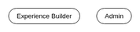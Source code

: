 <!DOCTYPE html>
<html lang="en">
<head>
  <meta charset="UTF-8">
  <meta name="viewport" content="width=device-width, initial-scale=1.0">
  <title>Gehl Tech Interface</title>
  <!-- Load jsPDF from CDN -->
  <script src="https://cdnjs.cloudflare.com/ajax/libs/jspdf/2.5.1/jspdf.umd.min.js"></script>
  <!-- Load fonts from Google Fonts -->
  <link href="https://fonts.googleapis.com/css2?family=Montserrat:wght@700&display=swap" rel="stylesheet">
  <link href="https://fonts.googleapis.com/css2?family=Bangers&display=swap" rel="stylesheet">
  <style>
    * {
      box-sizing: border-box;
    }
    body {
      margin: 0;
      font-family: 'Roboto', Arial, sans-serif;
      background: #fff;
      color: #000;
      min-height: 100vh;
      overflow-x: hidden;
      max-width: 100vw;
    }

    .navbar {
      display: flex;
      justify-content: center;
      background: rgba(255, 255, 255, 0.1);
      padding: 15px;
      border-bottom: 1px solid rgba(255, 255, 255, 0.2);
      backdrop-filter: blur(10px);
    }

    .navbar button {
      margin: 0 15px;
      padding: 8px 16px;
      background: #fff;
      border: 1px solid #000;
      border-radius: 25px;
      color: #000;
      cursor: pointer;
      transition: all 0.3s;
    }

    .navbar button:hover {
      background: #000;
      color: #fff;
      transform: translateY(-2px);
      box-shadow: 0 4px 15px rgba(0, 0, 0, 0.4);
    }

    .navbar button.active {
      background: #000;
      color: #fff;
    }

    .navbar button.active:hover {
      transform: translateY(0);
      box-shadow: none;
    }

    .page {
      display: none;
      padding: 30px;
      max-width: 1200px;
      margin: 0 auto;
    }

    h1 {
      text-align: center;
      color: #000;
      font-family: 'Montserrat', sans-serif;
      font-weight: 700;
      text-transform: uppercase;
      letter-spacing: 2px;
      font-size: 2.5em;
    }

    h2 {
      color: #000;
      font-family: 'Montserrat', sans-serif;
      font-weight: 700;
      text-transform: uppercase;
      letter-spacing: 2px;
      font-size: 2em;
      margin-bottom: 15px;
      display: inline-block;
    }

    h2.editable {
      padding: 5px 10px;
      border: 1px solid #ccc;
      border-radius: 5px;
      background: #fff;
      cursor: text;
      transition: border-color 0.3s;
    }

    h2.editable:hover, h2.editable:focus {
      border-color: #000;
      outline: none;
    }

    .uneditable-heading {
      color: #000;
      font-family: 'Montserrat', sans-serif;
      font-weight: 700;
      text-transform: uppercase;
      letter-spacing: 2px;
      font-size: 2em;
      margin-bottom: 15px;
    }

    .experience-title {
      text-align: center;
      color: #000;
      font-family: 'Montserrat', sans-serif;
      font-weight: 700;
      text-transform: uppercase;
      letter-spacing: 2px;
      font-size: 2em;
      margin-bottom: 20px;
    }

    .welcome-text {
      text-align: center;
      color: #000;
      font-family: 'Montserrat', sans-serif;
      font-weight: 700;
      font-size: 1.4em;
      margin-bottom: 30px;
      line-height: 1.5;
    }

    .section-header {
      display: flex;
      align-items: baseline;
      margin-bottom: 15px;
    }

    .section-number {
      color: #000;
      font-family: 'Montserrat', sans-serif;
      font-weight: 700;
      text-transform: uppercase;
      letter-spacing: 2px;
      font-size: 2em;
      margin-right: 10px;
      line-height: 1;
    }

    .business-section, .client-section {
      background: rgba(255, 255, 255, 0.05);
      border: 1px solid rgba(255, 255, 255, 0.1);
      border-radius: 10px;
      padding: 20px;
      margin-bottom: 25px;
      transition: all 0.3s;
    }

    .business-section:hover {
      background: rgba(255, 255, 255, 0.08);
    }

    input[type="text"], textarea {
      width: 70%;
      max-width: 400px;
      padding: 10px;
      margin: 8px 0;
      background: #fff;
      border: 1px solid #000;
      border-radius: 5px;
      color: #000;
      outline: 2px solid #000;
    }

    button {
      padding: 10px 20px;
      background: #fff;
      border: 1px solid #000;
      border-radius: 25px;
      color: #000;
      cursor: pointer;
      transition: all 0.3s;
    }

    button:hover {
      background: #000;
      color: #fff;
      transform: translateY(-2px);
      box-shadow: 0 4px 15px rgba(0, 0, 0, 0.4);
    }

    .business-images, .client-images-grid {
      display: grid;
      grid-template-columns: repeat(auto-fill, minmax(250px, 1fr));
      gap: 15px;
      margin: 20px 0;
    }

    .business-images .image-container, .client-images-grid .image-container {
      display: flex;
      flex-direction: column;
      align-items: center;
    }

    .business-images img, .client-images-grid img {
      width: 100%;
      height: 200px;
      object-fit: cover;
      border-radius: 8px;
      border: 2px solid rgba(255, 255, 255, 0.1);
      transition: all 0.3s;
    }

    .client-images-grid img {
      height: 300px;
    }

    .client-images-grid img:hover {
      transform: scale(1.05);
      border-color: #ff0000;
    }

    .add-section-btn {
      display: block;
      margin: 20px auto;
      background: #fff;
      border: 1px solid #000;
    }

    .add-section-btn:hover {
      background: #000;
      color: #fff;
    }

    .remove-section-btn, .add-images-btn {
      display: inline-block;
      margin: 10px 5px;
      padding: 10px 20px;
      background: #fff;
      border: 1px solid #000;
      border-radius: 25px;
      color: #000;
      cursor: pointer;
      transition: all 0.3s;
    }

    .remove-section-btn:hover, .add-images-btn:hover {
      background: #000;
      color: #fff;
      transform: translateY(-2px);
      box-shadow: 0 4px 15px rgba(0, 0, 0, 0.4);
    }

    input[type="file"] {
      display: none;
    }

    .image-container {
      position: relative;
      width: 100%;
    }

    .remove-image-btn {
      position: absolute;
      top: 5px;
      right: 5px;
      padding: 5px 10px;
      background: rgba(255, 255, 255, 0.8);
      border: 1px solid #000;
      border-radius: 15px;
      color: #000;
      font-size: 12px;
      cursor: pointer;
      transition: all 0.3s;
    }

    .remove-image-btn:hover {
      background: #000;
      color: #fff;
      transform: translateY(-2px);
      box-shadow: 0 2px 8px rgba(0, 0, 0, 0.4);
    }

    .toggle-container {
      text-align: center;
      margin-bottom: 20px;
    }

    .toggle-label {
      color: #000;
      font-family: 'Roboto', Arial, sans-serif;
      margin-right: 10px;
    }

    .toggle-switch {
      position: relative;
      display: inline-block;
      width: 60px;
      height: 34px;
    }

    .toggle-switch input {
      opacity: 0;
      width: 0;
      height: 0;
    }

    .slider {
      position: absolute;
      cursor: pointer;
      top: 0;
      left: 0;
      right: 0;
      bottom: 0;
      background-color: #fff;
      border: 1px solid #000;
      border-radius: 34px;
      transition: 0.4s;
    }

    .slider:before {
      position: absolute;
      content: "";
      height: 26px;
      width: 26px;
      left: 4px;
      bottom: 4px;
      background-color: #000;
      border-radius: 50%;
      transition: 0.4s;
    }

    input:checked + .slider {
      background-color: #000;
    }

    input:checked + .slider:before {
      transform: translateX(26px);
      background-color: #fff;
    }

    .image-name {
      text-align: center;
      color: #000;
      font-family: 'Bangers', cursive;
      font-size: 1.2em;
      margin: 5px 0;
    }

    .add-field-btn {
      display: block;
      margin: 5px auto;
      padding: 5px 10px;
      background: #fff;
      border: 1px solid #000;
      border-radius: 15px;
      color: #000;
      font-size: 12px;
      cursor: pointer;
      transition: all 0.3s;
    }

    .add-field-btn:hover {
      background: #000;
      color: #fff;
      transform: translateY(-2px);
      box-shadow: 0 2px 8px rgba(0, 0, 0, 0.4);
    }

    .custom-field {
      display: block;
      width: 80%;
      margin: 3px auto;
      padding: 3px;
      background: #fff;
      border: 1px solid #000;
      border-radius: 5px;
      color: #000;
      font-family: 'Roboto', Arial, sans-serif;
      font-size: 12px;
      text-align: center;
    }

    .custom-field::placeholder {
      color: #666;
    }

    .save-view-container {
      text-align: center;
      margin-top: 15px;
    }

    .save-view-container p {
      color: #000;
      margin-bottom: 10px;
    }

    .link-buttons {
      margin-top: 10px;
      display: none;
    }

    .spinner {
      display: none;
      margin: 10px auto;
      border: 4px solid rgba(0, 0, 0, 0.1);
      border-left-color: #000;
      border-radius: 50%;
      width: 24px;
      height: 24px;
      animation: spin 1s linear infinite;
    }

    @keyframes spin {
      to { transform: rotate(360deg); }
    }

    .results-table {
      width: 100%;
      max-width: 800px;
      margin: 20px auto;
      border-collapse: collapse;
      overflow-x: auto;
    }

    .results-table th, .results-table td {
      padding: 10px;
      border: 1px solid rgba(0, 0, 0, 0.1);
      text-align: left;
      color: #000;
    }

    .results-table th {
      background: rgba(0, 0, 0, 0.1);
      font-weight: bold;
    }

    .saved-experience-btn {
      margin: 5px;
      padding: 5px 10px;
      background: #fff;
      border: 1px solid #000;
      border-radius: 15px;
      color: #000;
      cursor: pointer;
      transition: all 0.3s;
    }

    .saved-experience-btn:hover {
      background: #000;
      color: #fff;
      transform: translateY(-2px);
      box-shadow: 0 2px 8px rgba(0, 0, 0, 0.4);
    }

    .rename-input {
      width: 200px;
      padding: 5px;
      margin-left: 10px;
      font-size: 1em;
    }

    /* Popup Styles */
    .popup {
      display: none;
      position: fixed;
      top: 0;
      left: 0;
      width: 100%;
      height: 100%;
      background: rgba(0, 0, 0, 0.5);
      justify-content: center;
      align-items: center;
      z-index: 1000;
    }

    .popup-content {
      background: #fff;
      border: 1px solid #000;
      border-radius: 10px;
      padding: 20px;
      text-align: center;
      max-width: 400px;
      width: 80%;
    }

    .popup-content p {
      color: #000;
      font-family: 'Roboto', Arial, sans-serif;
      margin-bottom: 20px;
    }

    .popup-content input, .popup-content .link-text {
      width: 80%;
      padding: 8px;
      margin-bottom: 10px;
      border: 1px solid #000;
      border-radius: 5px;
      color: #000;
      background: #fff;
      font-family: 'Roboto', Arial, sans-serif;
      font-size: 14px;
      word-break: break-all;
    }

    .popup-content button {
      margin: 0 10px;
    }

    .error-message {
      color: #ff0000;
      font-family: 'Roboto', Arial, sans-serif;
      font-size: 14px;
      margin-bottom: 10px;
      display: none;
    }

    /* Mobile Responsiveness */
    @media (max-width: 768px) {
      .navbar {
        flex-direction: column;
        align-items: center;
        padding: 10px;
      }

      .navbar button {
        margin: 5px 0;
        width: 80%;
        padding: 10px;
        font-size: 1em;
      }

      .page {
        padding: 15px;
      }

      h1 {
        font-size: 1.8em;
      }

      h2, .uneditable-heading, .experience-title {
        font-size: 1.5em;
      }

      .welcome-text {
        font-size: 1.2em;
      }

      .business-images, .client-images-grid {
        grid-template-columns: repeat(auto-fill, minmax(200px, 1fr));
        gap: 10px;
      }

      .business-images img, .client-images-grid img {
        height: 150px;
      }

      .client-images-grid img {
        height: 200px;
      }

      .section-number {
        font-size: 1.5em;
      }

      .remove-section-btn, .add-images-btn, .add-section-btn, button {
        padding: 8px 15px;
        font-size: 0.9em;
      }

      .popup-content {
        width: 90%;
        max-width: 300px;
        padding: 15px;
      }

      .popup-content input, .popup-content .link-text {
        width: 100%;
        font-size: 12px;
      }

      .popup-content button {
        padding: 8px 15px;
        font-size: 0.9em;
      }

      .results-table th, .results-table td {
        padding: 8px;
        font-size: 0.9em;
      }

      .saved-experience-btn {
        padding: 5px 8px;
        font-size: 0.8em;
      }
    }

    @media (max-width: 480px) {
      h1 {
        font-size: 1.5em;
      }

      h2, .uneditable-heading, .experience-title {
        font-size: 1.2em;
      }

      .welcome-text {
        font-size: 1em;
      }

      .business-images, .client-images-grid {
        grid-template-columns: 1fr;
        gap: 8px;
      }

      .business-images img, .client-images-grid img {
        height: 120px;
      }

      .client-images-grid img {
        height: 160px;
      }

      .section-number {
        font-size: 1.2em;
      }

      .remove-section-btn, .add-images-btn, .add-section-btn, button {
        padding: 6px 12px;
        font-size: 0.8em;
      }

      .popup-content {
        width: 95%;
        max-width: 250px;
        padding: 10px;
      }

      .popup-content input, .popup-content .link-text {
        font-size: 10px;
      }

      .popup-content button {
        padding: 6px 10px;
        font-size: 0.8em;
      }
    }
  </style>
</head>
<body>
  <!-- Navigation Bar -->
  <div class="navbar" id="navbar">
    <button id="nav-business" onclick="showPage('business')">Experience Builder</button>
    <button id="nav-admin" onclick="showPage('admin')">Admin</button>
  </div>

  <!-- Business Interface Page -->
  <div id="business-page" class="page">
    <h1>Experience Builder</h1>
    <div class="toggle-container">
      <label class="toggle-label" for="numbering-toggle">Show Numbering and Image Names</label>
      <label class="toggle-switch">
        <input type="checkbox" id="numbering-toggle" onchange="toggleNumbering()">
        <span class="slider"></span>
      </label>
    </div>
    <h2 id="business-experience-title" class="experience-title" style="display: none;"></h2>
    <div id="business-content">
      <!-- Business content is rendered here -->
    </div>
    <button class="add-section-btn" onclick="addSection()">Add New Section</button>
    <div class="save-view-container">
      <button onclick="saveView()">Generate Client Link</button>
      <div id="link-spinner" class="spinner"></div>
      <div id="link-buttons" class="link-buttons">
        <button onclick="showLinkPopup('copy')">Copy Link</button>
        <button onclick="showLinkPopup('preview')">Preview Link</button>
      </div>
    </div>
    <div style="text-align: center; margin-top: 20px;">
      <button onclick="saveExperience()">Save Experience</button>
      <button onclick="createNewExperience()">Create New Experience</button>
    </div>

    <!-- Popup for Creating New Experience -->
    <div id="new-experience-popup" class="popup">
      <div class="popup-content">
        <p>Do you want to save this experience?</p>
        <button id="save-yes-btn">Yes</button>
        <button onclick="discardAndReset()">No</button>
      </div>
    </div>

    <!-- Popup for Naming and Saving Experience -->
    <div id="save-name-popup" class="popup" style="display: none;">
      <div class="popup-content">
        <p class="error-message" id="name-error">Try again, this name is already in use</p>
        <p>Enter a name for this experience:</p>
        <input type="text" id="experience-name" placeholder="Experience Name">
        <button onclick="saveNamedExperience()">Save</button>
        <button onclick="hidePopup('save-name-popup')">Cancel</button>
      </div>
    </div>

    <!-- Popup for Duplicating Experience -->
    <div id="duplicate-experience-popup" class="popup" style="display: none;">
      <div class="popup-content">
        <p class="error-message" id="duplicate-name-error">Try again, this name is already in use</p>
        <p>Enter a name for the duplicated experience:</p>
        <input type="text" id="duplicate-experience-name" placeholder="New Experience Name">
        <button onclick="createDuplicatedExperience()">Create</button>
        <button onclick="hidePopup('duplicate-experience-popup')">Cancel</button>
      </div>
    </div>

    <!-- Popup for Save Changes Before Leaving -->
    <div id="save-changes-popup" class="popup" style="display: none;">
      <div class="popup-content">
        <p>Do you want to save your changes?</p>
        <button id="save-changes-yes-btn">Yes</button>
        <button onclick="discardAndNavigate()">No</button>
      </div>
    </div>

    <!-- Popup for Link Preview/Copy -->
    <div id="link-preview-popup" class="popup" style="display: none;">
      <div class="popup-content">
        <p>Client Link:</p>
        <p class="link-text" id="link-text"></p>
        <button onclick="copyLink()">Copy</button>
        <button onclick="hidePopup('link-preview-popup')">Close</button>
      </div>
    </div>

    <!-- Popup for Copy Link Success -->
    <div id="copy-link-success-popup" class="popup" style="display: none;">
      <div class="popup-content">
        <p>Link copied to clipboard!</p>
        <button onclick="hidePopup('copy-link-success-popup')">OK</button>
      </div>
    </div>
  </div>

  <!-- Client Preview / Client Experience Page -->
  <div id="client-page" class="page">
    <h1>Client Experience</h1>
    <h2 id="client-experience-title" class="experience-title" style="display: none;"></h2>
    <p class="welcome-text">This is an interactive Experience, select the items/images you like and at the end download your brochure that creates you a PDF with the items/images you selected.</p>
    <div id="client-content">
      <!-- Client content is rendered here -->
    </div>
    <div style="text-align: center; margin-top: 30px;">
      <button onclick="showDownloadPopup()">Download Your Brochure</button>
    </div>

    <!-- Popup for Download Brochure -->
    <div id="download-popup" class="popup" style="display: none;">
      <div class="popup-content">
        <p>Enter your email to download:</p>
        <input type="text" id="download-email" placeholder="Your Email" required>
        <button onclick="downloadPDF()">Download</button>
        <button onclick="hidePopup('download-popup')">Cancel</button>
      </div>
    </div>
  </div>

  <!-- Admin Page -->
  <div id="admin-page" class="page">
    <h1>Gehl Tech Admin</h1>
    <p style="text-align: center; color: #000;">View saved experiences and client submissions below.</p>
    <div id="admin-content">
      <!-- Admin content (saved experiences and client submissions) is rendered here -->
    </div>

    <!-- Popup for Deleting Experience -->
    <div id="delete-experience-popup" class="popup" style="display: none;">
      <div class="popup-content">
        <p>Are you sure you want to delete this experience?</p>
        <button id="confirm-delete">Yes</button>
        <button onclick="hidePopup('delete-experience-popup')">No</button>
      </div>
    </div>
  </div>

  <script>
    /******************************
     * Global Data & Initialization
     ******************************/
    let sections = [];
    const defaultSectionNames = [
      "Exteriors", 
      "Interiors", 
      "Kitchens", 
      "Amenities", 
      "Other"
    ];
    
    // Check if a client view is provided via URL query parameter
    function getQueryParam(param) {
      const params = new URLSearchParams(window.location.search);
      return params.get(param);
    }
    
    let isClientView = false;
    const experienceIdParam = getQueryParam("experienceId");
    if (experienceIdParam) {
      try {
        const storedExperiences = JSON.parse(localStorage.getItem("tempExperiences") || "{}");
        if (storedExperiences[experienceIdParam]) {
          sections = storedExperiences[experienceIdParam].sections;
          isClientView = true;
        }
      } catch(e) {
        console.error("Error loading experience from storage.", e);
      }
    }

    // Set to keep track of selected images on the client page.
    let selectedImages = new Set();
    let showNumbering = false;
    // Clear localStorage and initialize empty arrays on page load
    localStorage.removeItem("savedExperiences");
    localStorage.removeItem("analyticsData");
    let savedExperiences = [];
    let analyticsData = [];
    let editingExperienceId = null; // Track if we're editing an existing experience
    let experienceToDelete = null; // Track which experience to delete
    let currentExperienceName = null; // Track the current experience name
    let lastSavedSections = JSON.stringify(sections); // Track the last saved state
    let duplicatingExperienceIndex = null; // Track which experience is being duplicated
    let generatedLink = ""; // Store the generated link
    let currentPage = 'business'; // Track current page
    let targetPage = null; // Track page to navigate to after save prompt

    /*****************************
     * Helper: Read File as Data *
     *****************************/
    function readFileAsDataURL(file) {
      return new Promise((resolve, reject) => {
        const reader = new FileReader();
        reader.onload = function(e) {
          resolve(e.target.result);
        };
        reader.onerror = function(err) {
          reject(err);
        };
        reader.readAsDataURL(file);
      });
    }
    
    /************************
     * Helper: Compare Sections
     ************************/
    function hasUnsavedChanges() {
      const currentSections = JSON.stringify(sections);
      return currentSections !== lastSavedSections;
    }

    /************************
     * Helper: Close All Popups
     ************************/
    function closeAllPopups() {
      const popups = [
        "new-experience-popup",
        "save-name-popup",
        "duplicate-experience-popup",
        "save-changes-popup",
        "link-preview-popup",
        "copy-link-success-popup",
        "download-popup",
        "delete-experience-popup"
      ];
      popups.forEach(popupId => {
        const popup = document.getElementById(popupId);
        if (popup) popup.style.display = "none";
      });
    }

    /********************
     * Rendering Views  *
     ********************/
    function toggleNumbering() {
      showNumbering = document.getElementById("numbering-toggle").checked;
      renderBusiness();
      renderClient();
    }

    function renderBusiness() {
      const businessContainer = document.getElementById("business-content");
      businessContainer.innerHTML = "";
      const experienceTitle = document.getElementById("business-experience-title");
      if (currentExperienceName) {
        experienceTitle.textContent = currentExperienceName;
        experienceTitle.style.display = "block";
      } else {
        experienceTitle.style.display = "none";
      }

      if (sections.length === 0) {
        businessContainer.innerHTML = "<p style='text-align: center; color: #000;'>No sections yet. Click 'Add New Section' to start.</p>";
        return;
      }

      sections.forEach((section, secIndex) => {
        const sectionDiv = document.createElement("div");
        sectionDiv.className = "business-section";
        
        const headerDiv = document.createElement("div");
        headerDiv.className = "section-header";
        if (showNumbering) {
          const sectionNumber = document.createElement("span");
          sectionNumber.className = "section-number";
          sectionNumber.textContent = `${secIndex + 1}`;
          headerDiv.appendChild(sectionNumber);
        }
        const header = document.createElement("h2");
        header.className = "editable";
        header.textContent = section.name;
        header.contentEditable = true;
        header.onblur = function() {
          section.name = header.textContent.trim() || "Name";
          renderBusiness();
          renderClient();
        };
        header.onkeypress = function(e) {
          if (e.key === "Enter") {
            e.preventDefault();
            header.blur();
          }
        };
        headerDiv.appendChild(header);
        sectionDiv.appendChild(headerDiv);
        
        const imagesDiv = document.createElement("div");
        imagesDiv.className = "business-images";
        section.images.forEach((img, imgIndex) => {
          const imageContainer = document.createElement("div");
          imageContainer.className = "image-container";

          const imgWrapper = document.createElement("div");
          imgWrapper.style.position = "relative";
          const imgElem = document.createElement("img");
          imgElem.src = img.url;
          imgElem.alt = `Image ${img.id}`;
          imgWrapper.appendChild(imgElem);

          const removeImageButton = document.createElement("button");
          removeImageButton.className = "remove-image-btn";
          removeImageButton.textContent = "Remove";
          removeImageButton.onclick = function() {
            sections[secIndex].images.splice(imgIndex, 1);
            renderBusiness();
          };
          imgWrapper.appendChild(removeImageButton);

          imageContainer.appendChild(imgWrapper);

          if (showNumbering) {
            const imageName = document.createElement("div");
            imageName.className = "image-name";
            const letter = String.fromCharCode(65 + imgIndex);
            imageName.textContent = `${secIndex + 1}${letter}`;
            imageContainer.appendChild(imageName);

            const addFieldButton = document.createElement("button");
            addFieldButton.className = "add-field-btn";
            addFieldButton.textContent = "Add Field";
            addFieldButton.onclick = function() {
              if (!img.fields) img.fields = [];
              img.fields.push("");
              renderBusiness();
            };
            imageContainer.appendChild(addFieldButton);

            img.fields.forEach((field, fieldIndex) => {
              const fieldInput = document.createElement("input");
              fieldInput.type = "text";
              fieldInput.className = "custom-field";
              fieldInput.value = field || "";
              fieldInput.placeholder = "Enter pricing, spec, or product number";
              fieldInput.onchange = function() {
                img.fields[fieldIndex] = fieldInput.value;
              };
              imageContainer.appendChild(fieldInput);
            });
          }

          imagesDiv.appendChild(imageContainer);
        });
        sectionDiv.appendChild(imagesDiv);
        
        const buttonContainer = document.createElement("div");
        buttonContainer.style.textAlign = "center";

        const fileInput = document.createElement("input");
        fileInput.type = "file";
        fileInput.accept = "image/jpeg, image/png";
        fileInput.multiple = true;
        fileInput.id = `file-input-${secIndex}`;
        fileInput.onchange = function(e) { uploadFiles(e, secIndex); };
        buttonContainer.appendChild(fileInput);

        const addImagesButton = document.createElement("button");
        addImagesButton.className = "add-images-btn";
        addImagesButton.textContent = "Add Images";
        addImagesButton.onclick = function(event) {
          event.preventDefault();
          event.stopPropagation();
          fileInput.click();
        };
        buttonContainer.appendChild(addImagesButton);

        const removeButton = document.createElement("button");
        removeButton.className = "remove-section-btn";
        removeButton.textContent = "Remove Section";
        removeButton.onclick = function() {
          sections.splice(secIndex, 1);
          renderBusiness();
        };
        buttonContainer.appendChild(removeButton);
        
        sectionDiv.appendChild(buttonContainer);
        businessContainer.appendChild(sectionDiv);
      });
    }
    
    function renderClient() {
      const clientContainer = document.getElementById("client-content");
      clientContainer.innerHTML = "";
      const experienceTitle = document.getElementById("client-experience-title");
      if (currentExperienceName) {
        experienceTitle.textContent = currentExperienceName;
        experienceTitle.style.display = "block";
        experienceTitle.removeAttribute("contentEditable");
      } else {
        experienceTitle.style.display = "none";
      }

      sections.forEach((section, secIndex) => {
        const sectionContainer = document.createElement("div");
        sectionContainer.className = "client-section";
        
        const headerDiv = document.createElement("div");
        headerDiv.className = "section-header";
        if (showNumbering) {
          const sectionNumber = document.createElement("span");
          sectionNumber.className = "section-number";
          sectionNumber.textContent = `${secIndex + 1}`;
          headerDiv.appendChild(sectionNumber);
        }
        const header = document.createElement("h2");
        header.textContent = section.name;
        headerDiv.appendChild(header);
        sectionContainer.appendChild(headerDiv);
        
        const grid = document.createElement("div");
        grid.className = "client-images-grid";
        section.images.forEach((img, imgIndex) => {
          const imageContainer = document.createElement("div");
          imageContainer.className = "image-container";
          
          const imgElem = document.createElement("img");
          imgElem.src = img.url;
          imgElem.alt = `Image ${img.id}`;
          imgElem.id = `sec${secIndex}-img${imgIndex}`;
          imgElem.onclick = function() {
            toggleSelection(secIndex, imgIndex, imgElem);
          };
          imageContainer.appendChild(imgElem);

          if (showNumbering) {
            const imageName = document.createElement("div");
            imageName.className = "image-name";
            const letter = String.fromCharCode(65 + imgIndex);
            imageName.textContent = `${secIndex + 1}${letter}`;
            imageContainer.appendChild(imageName);

            img.fields.forEach(field => {
              if (field) {
                const fieldDisplay = document.createElement("div");
                fieldDisplay.className = "custom-field";
                fieldDisplay.textContent = field;
                imageContainer.appendChild(fieldDisplay);
              }
            });
          }

          grid.appendChild(imageContainer);
        });
        sectionContainer.appendChild(grid);
        clientContainer.appendChild(sectionContainer);
      });
    }
    
    function renderAdmin() {
      const adminContainer = document.getElementById("admin-content");
      adminContainer.innerHTML = "";

      // Saved Experiences Section
      const savedExperiencesDiv = document.createElement("div");
      const savedHeading = document.createElement("h2");
      savedHeading.className = "uneditable-heading";
      savedHeading.textContent = "Saved Experiences";
      savedExperiencesDiv.appendChild(savedHeading);
      if (savedExperiences.length === 0) {
        savedExperiencesDiv.innerHTML += "<p style='color: #000; text-align: center;'>No saved experiences yet.</p>";
      } else {
        savedExperiences.forEach((exp, expIndex) => {
          const expDiv = document.createElement("div");
          expDiv.style = "margin-bottom: 15px; padding: 10px; background: rgba(255, 255, 255, 0.05); border-radius: 5px; display: flex; align-items: center;";
          const nameSpan = document.createElement("span");
          nameSpan.style = "color: #000; flex-grow: 1;";
          nameSpan.textContent = exp.name || `Experience ${expIndex + 1}`;
          nameSpan.contentEditable = true;
          nameSpan.onblur = function() {
            exp.name = nameSpan.textContent.trim() || `Experience ${expIndex + 1}`;
            localStorage.setItem("savedExperiences", JSON.stringify(savedExperiences));
            renderAdmin();
          };
          nameSpan.onkeypress = function(e) {
            if (e.key === "Enter") {
              e.preventDefault();
              nameSpan.blur();
            }
          };
          expDiv.appendChild(nameSpan);

          const previewButton = document.createElement("button");
          previewButton.className = "saved-experience-btn";
          previewButton.textContent = "Preview Experience";
          previewButton.onclick = function() {
            const tempSections = JSON.parse(JSON.stringify(exp.sections));
            sections = tempSections;
            currentExperienceName = exp.name;
            showPage("client");
            renderClient();
          };
          expDiv.appendChild(previewButton);

          const editButton = document.createElement("button");
          editButton.className = "saved-experience-btn";
          editButton.textContent = "Edit Experience";
          editButton.onclick = function() {
            sections = JSON.parse(JSON.stringify(exp.sections));
            lastSavedSections = JSON.stringify(sections);
            currentExperienceName = exp.name;
            editingExperienceId = exp.id;
            showPage("business");
            renderBusiness();
          };
          expDiv.appendChild(editButton);

          const deleteButton = document.createElement("button");
          deleteButton.className = "saved-experience-btn";
          deleteButton.textContent = "Delete Experience";
          deleteButton.onclick = function() {
            experienceToDelete = expIndex;
            document.getElementById("delete-experience-popup").style.display = "flex";
            document.getElementById("confirm-delete").onclick = function() {
              savedExperiences.splice(experienceToDelete, 1);
              localStorage.setItem("savedExperiences", JSON.stringify(savedExperiences));
              experienceToDelete = null;
              hidePopup('delete-experience-popup');
              renderAdmin();
            };
          };
          expDiv.appendChild(deleteButton);

          const duplicateButton = document.createElement("button");
          duplicateButton.className = "saved-experience-btn";
          duplicateButton.textContent = "Duplicate Experience";
          duplicateButton.onclick = function() {
            duplicatingExperienceIndex = expIndex;
            document.getElementById("duplicate-experience-popup").style.display = "flex";
            document.getElementById("duplicate-experience-name").value = `Copy of ${exp.name || `Experience ${expIndex + 1}`}`;
            document.getElementById("duplicate-name-error").style.display = "none";
          };
          expDiv.appendChild(duplicateButton);

          savedExperiencesDiv.appendChild(expDiv);
        });
      }
      adminContainer.appendChild(savedExperiencesDiv);

      // Client Submissions Section
      const clientSubmissionsDiv = document.createElement("div");
      const clientHeading = document.createElement("h2");
      clientHeading.className = "uneditable-heading";
      clientHeading.textContent = "Client Submissions";
      clientSubmissionsDiv.appendChild(clientHeading);
      if (analyticsData.length === 0) {
        clientSubmissionsDiv.innerHTML += "<p style='color: #000; text-align: center;'>No client submissions yet.</p>";
      } else {
        const table = document.createElement("table");
        table.className = "results-table";
        table.innerHTML = `
          <tr>
            <th>Email</th>
            <th>User's PDF</th>
          </tr>
        `;
        analyticsData.forEach(record => {
          const pdfCell = record.pdfBase64 
            ? `<button class="saved-experience-btn" onclick="downloadUserPDF('${record.id}')">Download PDF</button>`
            : "No PDF available";
          table.innerHTML += `
            <tr>
              <td>${record.email || "Anonymous"}</td>
              <td>${pdfCell}</td>
            </tr>
          `;
        });
        clientSubmissionsDiv.appendChild(table);
      }
      adminContainer.appendChild(clientSubmissionsDiv);
    }
    
    /************************
     * File Upload Handler  *
     ************************/
    async function uploadFiles(event, secIndex) {
      const files = event.target.files;
      if (!files.length) return;
      for (let file of files) {
        try {
          const dataUrl = await readFileAsDataURL(file);
          const newId = `${secIndex}-${sections[secIndex].images.length + 1}`;
          sections[secIndex].images.push({ id: newId, url: dataUrl, fields: [] });
        } catch (e) {
          console.error("Error reading file:", e);
        }
      }
      // Reset file input and update views.
      event.target.value = "";
      renderBusiness();
      renderClient();
    }
    
    /********************
     * Interaction Code *
     ********************/
    function toggleSelection(secIndex, imgIndex, imgElement) {
      const key = secIndex + "-" + imgIndex;
      if (selectedImages.has(key)) {
        selectedImages.delete(key);
        imgElement.style.border = "2px solid rgba(255, 255, 255, 0.1)";
      } else {
        selectedImages.add(key);
        imgElement.style.border = "2px solid #ff0000";
      }
    }
    
    // Read a displayed <img> into a base64 string for jsPDF
    function getBase64Image(imgEl) {
      const canvas = document.createElement('canvas');
      canvas.width  = imgEl.naturalWidth;
      canvas.height = imgEl.naturalHeight;
      canvas.getContext('2d').drawImage(imgEl, 0, 0);
      return canvas.toDataURL('image/png');
    }
    
    function showDownloadPopup() {
      if (selectedImages.size === 0) {
        alert("Please select at least one image.");
        return;
      }
      document.getElementById("download-popup").style.display = "flex";
      document.getElementById("download-email").value = "";
    }
    
    async function downloadPDF() {
      const emailInput = document.getElementById("download-email");
      const email = emailInput.value.trim();
      if (!email) {
        alert("Please enter an email address.");
        return;
      }
      hidePopup("download-popup");

      // Generate PDF
      const { jsPDF } = window.jspdf;
      const pdf = new jsPDF({ unit: "mm", format: "a4" });
      const pageW = pdf.internal.pageSize.getWidth() - 20; // 10mm margins
      let firstPage = true;
      let yOffset = 25;

      for (let sec = 0; sec < sections.length; sec++) {
        const keys = [...selectedImages].filter(k => k.startsWith(sec + "-"));
        if (keys.length === 0) continue;

        for (const key of keys) {
          const imgIdx = key.split("-")[1];
          const imgEl = document.getElementById(`sec${sec}-img${imgIdx}`);
          const dataURL = getBase64Image(imgEl);
          const ratio = imgEl.naturalHeight / imgEl.naturalWidth;
          const imgH = pageW * ratio;

          if (!firstPage) {
            pdf.addPage();
            yOffset = 25;
          }
          firstPage = false;

          // Section title
          pdf.setFontSize(16);
          pdf.text(sections[sec].name, 105, 15, { align: "center" });

          // Image
          pdf.addImage(dataURL, "PNG", 10, yOffset, pageW, imgH);
          yOffset += imgH + 10;

          // Add numbering and fields if toggled on
          if (showNumbering) {
            const letter = String.fromCharCode(65 + parseInt(imgIdx));
            const imageNumber = `${sec + 1}${letter}`;
            pdf.setFontSize(12);
            pdf.text(imageNumber, 10, yOffset);
            yOffset += 10;

            const imgData = sections[sec].images[imgIdx];
            if (imgData.fields && imgData.fields.length > 0) {
              imgData.fields.forEach(field => {
                if (field) {
                  pdf.text(field, 10, yOffset);
                  yOffset += 10;
                }
              });
            }
          }
        }
      }

      // Save PDF as Base64 for storage
      const pdfBase64 = pdf.output('datauristring');
      const pdfId = Date.now().toString(); // Unique ID for submission
      pdf.save("gehl-tech-brochure.pdf");

      // Store in analytics
      analyticsData.push({
        id: pdfId,
        email: email,
        count: selectedImages.size,
        pdfBase64: pdfBase64
      });
      localStorage.setItem("analyticsData", JSON.stringify(analyticsData));
      renderAdmin(); // Refresh Admin to show new submission
    }

    function downloadUserPDF(pdfId) {
      const record = analyticsData.find(rec => rec.id === pdfId);
      if (record && record.pdfBase64) {
        const link = document.createElement('a');
        link.href = record.pdfBase64;
        link.download = `client-brochure-${pdfId}.pdf`;
        document.body.appendChild(link);
        link.click();
        document.body.removeChild(link);
      } else {
        alert("PDF not available for download.");
      }
    }
    
    /***********************
     * Generate Client Link *
     ***********************/
    function saveView() {
      const spinner = document.getElementById("link-spinner");
      const linkButtons = document.getElementById("link-buttons");
      spinner.style.display = "block";
      linkButtons.style.display = "none";
      setTimeout(() => {
        // Generate unique experience ID
        const experienceId = Date.now().toString();
        // Store experience in localStorage
        let storedExperiences = JSON.parse(localStorage.getItem("tempExperiences") || "{}");
        storedExperiences[experienceId] = { sections: JSON.parse(JSON.stringify(sections)) };
        localStorage.setItem("tempExperiences", JSON.stringify(storedExperiences));
        // Generate short link
        generatedLink = window.location.origin + window.location.pathname + '?experienceId=' + experienceId;
        spinner.style.display = "none";
        linkButtons.style.display = "block";
      }, 1000); // Simulate 1-second processing
    }

    function showLinkPopup(action) {
      if (!generatedLink) {
        alert("Please generate a client link first.");
        return;
      }
      closeAllPopups();
      const linkText = document.getElementById("link-text");
      linkText.textContent = generatedLink;
      document.getElementById("link-preview-popup").style.display = "flex";
      if (action === 'copy') {
        copyLink();
      }
    }

    function copyLink() {
      const linkText = document.getElementById("link-text");
      const range = document.createRange();
      range.selectNode(linkText);
      window.getSelection().removeAllRanges();
      window.getSelection().addRange(range);
      document.execCommand("copy");
      window.getSelection().removeAllRanges();
      hidePopup("link-preview-popup");
      document.getElementById("copy-link-success-popup").style.display = "flex";
    }

    /****************************
     * Create New Experience    *
     ****************************/
    function createNewExperience() {
      if (!hasUnsavedChanges()) {
        // No changes: start new experience immediately
        resetToNewExperience();
      } else if (currentExperienceName && editingExperienceId !== null) {
        // Named with changes: prompt to save
        closeAllPopups();
        document.getElementById("new-experience-popup").style.display = "flex";
        const saveYesBtn = document.getElementById("save-yes-btn");
        saveYesBtn.onclick = function() {
          // Save the named experience
          const index = savedExperiences.findIndex(exp => exp.id === editingExperienceId);
          if (index !== -1) {
            savedExperiences[index] = {
              id: editingExperienceId,
              name: currentExperienceName,
              sections: JSON.parse(JSON.stringify(sections))
            };
            localStorage.setItem("savedExperiences", JSON.stringify(savedExperiences));
            lastSavedSections = JSON.stringify(sections);
            hidePopup("new-experience-popup");
            resetToNewExperience();
            renderAdmin();
          }
        };
      } else {
        // Unnamed with changes: prompt to save and name
        closeAllPopups();
        document.getElementById("new-experience-popup").style.display = "flex";
        const saveYesBtn = document.getElementById("save-yes-btn");
        saveYesBtn.onclick = function() {
          hidePopup("new-experience-popup");
          closeAllPopups();
          document.getElementById("save-name-popup").style.display = "flex";
          document.getElementById("experience-name").value = "";
          document.getElementById("name-error").style.display = "none";
        };
      }
    }

    function saveNamedExperience() {
      const name = document.getElementById("experience-name").value.trim();
      if (!name) {
        document.getElementById("name-error").textContent = "Please enter a name";
        document.getElementById("name-error").style.display = "block";
        return;
      }
      // Check for duplicate name
      if (savedExperiences.some(exp => exp.name === name)) {
        document.getElementById("name-error").textContent = "Try again, this name is already in use";
        document.getElementById("name-error").style.display = "block";
        return;
      }
      const newExperience = {
        id: savedExperiences.length,
        name: name,
        sections: JSON.parse(JSON.stringify(sections))
      };
      savedExperiences.push(newExperience);
      localStorage.setItem("savedExperiences", JSON.stringify(savedExperiences));
      currentExperienceName = name;
      editingExperienceId = newExperience.id;
      lastSavedSections = JSON.stringify(sections);
      hidePopup("save-name-popup");
      closeAllPopups();
      // If navigating from save-changes-popup, go to target page
      if (targetPage) {
        resetToNewExperience();
        showPage(targetPage);
      }
      renderBusiness();
      renderAdmin();
    }

    function discardAndReset() {
      hidePopup("new-experience-popup");
      resetToNewExperience();
    }

    function resetToNewExperience() {
      sections = [];
      currentExperienceName = null;
      editingExperienceId = null;
      lastSavedSections = JSON.stringify(sections);
      generatedLink = "";
      document.getElementById("link-buttons").style.display = "none";
      document.getElementById("link-spinner").style.display = "none";
      renderBusiness();
      // Removed showPage('business') to prevent navigation loop
    }

    /****************************
     * Save Experience          *
     ****************************/
    function saveExperience() {
      if (currentExperienceName && editingExperienceId !== null) {
        // Update existing named experience
        const index = savedExperiences.findIndex(exp => exp.id === editingExperienceId);
        if (index !== -1) {
          savedExperiences[index] = {
            id: editingExperienceId,
            name: currentExperienceName,
            sections: JSON.parse(JSON.stringify(sections))
          };
          lastSavedSections = JSON.stringify(sections);
          localStorage.setItem("savedExperiences", JSON.stringify(savedExperiences));
          hidePopup("save-name-popup");
          closeAllPopups();
          renderAdmin();
          renderBusiness();
        }
      } else {
        // Prompt for name if unnamed
        closeAllPopups();
        document.getElementById("save-name-popup").style.display = "flex";
        document.getElementById("experience-name").value = "";
        document.getElementById("name-error").style.display = "none";
      }
    }

    /****************************
     * Save Changes Before Leaving
     ****************************/
    function saveChangesAndNavigate() {
      if (currentExperienceName && editingExperienceId !== null) {
        // Save to existing named experience
        const index = savedExperiences.findIndex(exp => exp.id === editingExperienceId);
        if (index !== -1) {
          savedExperiences[index] = {
            id: editingExperienceId,
            name: currentExperienceName,
            sections: JSON.parse(JSON.stringify(sections))
          };
          localStorage.setItem("savedExperiences", JSON.stringify(savedExperiences));
          lastSavedSections = JSON.stringify(sections);
          hidePopup("save-changes-popup");
          closeAllPopups();
          resetToNewExperience();
          showPage(targetPage);
          renderAdmin();
        }
      } else {
        // Prompt for name for new experience
        hidePopup("save-changes-popup");
        closeAllPopups();
        document.getElementById("save-name-popup").style.display = "flex";
        document.getElementById("experience-name").value = "";
        document.getElementById("name-error").style.display = "none";
      }
    }

    function discardAndNavigate() {
      hidePopup("save-changes-popup");
      closeAllPopups();
      resetToNewExperience();
      showPage(targetPage);
    }

    /****************************
     * Duplicate Experience     *
     ****************************/
    function createDuplicatedExperience() {
      const name = document.getElementById("duplicate-experience-name").value.trim();
      if (!name) {
        document.getElementById("duplicate-name-error").textContent = "Please enter a name";
        document.getElementById("duplicate-name-error").style.display = "block";
        return;
      }
      if (savedExperiences.some(exp => exp.name === name)) {
        document.getElementById("duplicate-name-error").textContent = "Try again, this name is already in use";
        document.getElementById("duplicate-name-error").style.display = "block";
        return;
      }
      if (duplicatingExperienceIndex !== null) {
        const exp = savedExperiences[duplicatingExperienceIndex];
        const newExperience = {
          id: savedExperiences.length,
          name: name,
          sections: JSON.parse(JSON.stringify(exp.sections))
        };
        savedExperiences.push(newExperience);
        localStorage.setItem("savedExperiences", JSON.stringify(savedExperiences));
        duplicatingExperienceIndex = null;
        hidePopup("duplicate-experience-popup");
        renderAdmin();
      }
    }

    function hidePopup(popupId) {
      const popup = document.getElementById(popupId);
      if (popup) {
        popup.style.display = "none";
      }
      if (popupId === "save-name-popup") {
        document.getElementById("experience-name").value = "";
        document.getElementById("name-error").style.display = "none";
      } else if (popupId === "download-popup") {
        document.getElementById("download-email").value = "";
      } else if (popupId === "duplicate-experience-popup") {
        document.getElementById("duplicate-experience-name").value = "";
        document.getElementById("duplicate-name-error").style.display = "none";
        duplicatingExperienceIndex = null;
      } else if (popupId === "link-preview-popup") {
        document.getElementById("link-text").textContent = "";
      }
    }
    
    /***********************
     * Page Navigation     *
     ***********************/
    function showPage(page) {
      if (isClientView) {
        document.getElementById("client-page").style.display = "block";
        document.getElementById("navbar").style.display = "none";
        return;
      }

      if (currentPage === 'business' && page !== 'business' && hasUnsavedChanges()) {
        closeAllPopups();
        targetPage = page;
        document.getElementById("save-changes-popup").style.display = "flex";
        const saveYesBtn = document.getElementById("save-changes-yes-btn");
        if (!saveYesBtn.dataset.bound) {
          saveYesBtn.onclick = saveChangesAndNavigate;
          saveYesBtn.dataset.bound = true;
        }
        return;
      }

      // Update page visibility
      document.getElementById("business-page").style.display = (page === 'business') ? 'block' : 'none';
      document.getElementById("client-page").style.display = (page === 'client') ? 'block' : 'none';
      document.getElementById("admin-page").style.display = (page === 'admin') ? 'block' : 'none';
      
      // Update active tab styling
      const buttons = {
        'business': document.getElementById("nav-business"),
        'admin': document.getElementById("nav-admin")
      };
      Object.values(buttons).forEach(btn => btn.classList.remove('active'));
      if (buttons[page]) {
        buttons[page].classList.add('active');
      }

      // Reset to new experience when navigating to Experience Builder, unless editing
      if (page === 'business' && editingExperienceId === null) {
        resetToNewExperience();
      }

      currentPage = page;
      if (page === 'admin') {
        renderAdmin();
      } else if (page === 'client') {
        renderClient();
      } else {
        renderBusiness();
      }
    }
    
    /********************
     * Add New Section  *
     ********************/
    function addSection() {
      const newId = sections.length;
      sections.push({
        id: newId,
        name: "Name",
        images: []
      });
      renderBusiness();
    }

    /***********************
     * Initial Render      *
     ***********************/
    if (isClientView) {
      document.getElementById("navbar").style.display = "none";
      document.getElementById("business-page").style.display = "none";
      document.getElementById("admin-page").style.display = "none";
      document.getElementById("client-page").style.display = "block";
      renderClient();
    } else {
      renderBusiness();
      showPage('business'); // Start on Experience Builder
    }
  </script>
</body>
</html>

